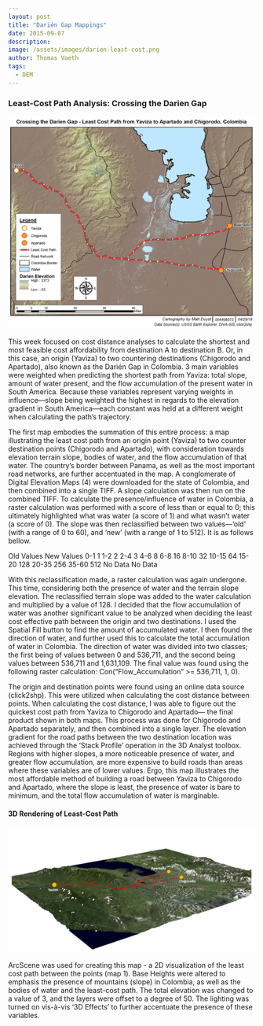 ```yaml
---
layout: post
title: "Darién Gap Mappings"
date: 2015-09-07
description: 
image: /assets/images/darien-least-cost.png
author: Thomas Vaeth
tags: 
  - DEM
---
```

### Least-Cost Path Analysis: Crossing the Darien Gap

![Placeholder](/assets/images/darien-least-cost.png)

This week focused on cost distance analyses to calculate the shortest and most feasible cost affordability from destination A to destination B. Or, in this case, an origin (Yaviza) to two countering destinations (Chigorodo and Apartado), also known as the Darién Gap in Colombia. 3 main variables were weighted when predicting the shortest path from Yaviza: total slope, amount of water present, and the flow accumulation of the present water in South America. Because these variables represent varying weights in influence—slope being weighted the highest in regards to the elevation gradient in South America—each constant was held at a different weight when calculating the path’s trajectory.

The first map embodies the summation of this entire process: a map illustrating the least cost path from an origin point (Yaviza) to two counter destination points (Chigorodo and Apartado), with consideration towards elevation terrain slope, bodies of water, and the flow accumulation of that water. The country’s border between Panama, as well as the most important road networks, are further accentuated in the map. A conglomerate of Digital Elevation Maps (4) were downloaded for the state of Colombia, and then combined into a single TIFF. A slope calculation was then run on the combined TIFF. To calculate the presence/influence of water in Colombia, a raster calculation was performed with a score of less than or equal to 0; this ultimately highlighted what was water (a score of 1) and what wasn’t water (a score of 0). The slope was then reclassified between two values—‘old’ (with a range of 0 to 60), and ‘new’ (with a range of 1 to 512). It is as follows bellow.

Old Values           New Values
0-1                      1
1-2                      2 
2-4                      3
4-6                      8
6-8                      16
8-10                     32
10-15                    64
15-20                    128
20-35                    256
35-60                    512
No Data                No Data

With this reclassification made, a raster calculation was again undergone. This time, considering both the presence of water and the terrain slope elevation. The reclassified terrain slope was added to the water calculation and multiplied by a value of 128. I decided that the flow accumulation of water was another significant value to be analyzed when deciding the least cost effective path between the origin and two destinations. I used the Spatial Fill button to find the amount of accumulated water. I then found the direction of water, and further used this to calculate the total accumulation of water in Colombia. The direction of water was divided into two classes; the first being of values between 0 and 536,711, and the second being values between 536,711 and 1,631,109. The final value was found using the following raster calculation: Con(“Flow_Accumulation” >= 536,711, 1, 0).

The origin and destination points were found using an online data source (click2shp). This were utilized when calculating the cost distance between points. When calculating the cost distance, I was able to figure out the quickest cost path from Yaviza to Chigorodo and Apartado— the final product shown in both maps. This process was done for Chigorodo and Apartado
separately, and then combined into a single layer. The elevation gradient for the road paths between the two destination location was achieved through the ‘Stack Profile’ operation in the 3D Analyst toolbox. Regions with higher slopes, a more noticeable presence of water, and greater flow accumulation, are more expensive to build roads than areas where these variables are of lower values. Ergo, this map illustrates the most affordable method of building a road between Yaviza to Chigorodo and Apartado, where the slope is least, the presence of water is bare to minimum, and the total flow accumulation of water is marginable.

#### 3D Rendering of Least-Cost Path

![Placeholder](/assets/images/3d-darien.png)

ArcScene was used for creating this map - a 2D visualization of the least cost path between the points (map 1). Base Heights were altered to emphasis the presence of mountains (slope) in Colombia, as well as the bodies of water and the least-cost path. The total elevation was changed to a value of 3, and the layers were offset to a degree of 50. The lighting was turned on vis-à-vis ‘3D Effects’ to further accentuate the presence of these variables.